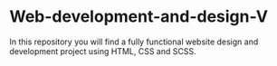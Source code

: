 # Web-development-and-design-V
In this repository you will find a fully functional website design and development project using HTML, CSS and SCSS.

